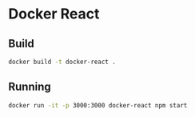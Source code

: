 # Docker React

## Build
``` bash
docker build -t docker-react .
```

## Running
```bash
docker run -it -p 3000:3000 docker-react npm start
```